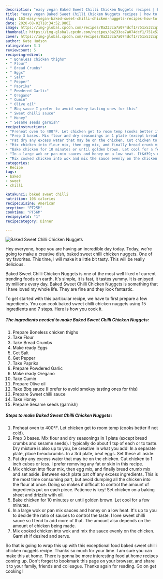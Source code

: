 ```yaml
---
description: "easy vegan Baked Sweet Chilli Chicken Nuggets recipes | how to keep Baked Sweet Chilli Chicken Nuggets"
title: "easy vegan Baked Sweet Chilli Chicken Nuggets recipes | how to keep Baked Sweet Chilli Chicken Nuggets"
slug: 163-easy-vegan-baked-sweet-chilli-chicken-nuggets-recipes-how-to-keep-baked-sweet-chilli-chicken-nuggets
date: 2020-08-02T18:34:52.980Z
image: https://img-global.cpcdn.com/recipes/8a233ca7a074dcf1/751x532cq70/baked-sweet-chilli-chicken-nuggets-recipe-main-photo.jpg
thumbnail: https://img-global.cpcdn.com/recipes/8a233ca7a074dcf1/751x532cq70/baked-sweet-chilli-chicken-nuggets-recipe-main-photo.jpg
cover: https://img-global.cpcdn.com/recipes/8a233ca7a074dcf1/751x532cq70/baked-sweet-chilli-chicken-nuggets-recipe-main-photo.jpg
author: Kate Hudson
ratingvalue: 3.1
reviewcount: 5
recipeingredient:
- " Boneless chicken thighs"
- " Flour"
- " Bread Crumbs"
- " Eggs"
- " Salt"
- " Pepper"
- " Paprika"
- " Powdered Garlic"
- " Oregano"
- " Cumin"
- " Olive oil"
- " Bbq sauce I prefer to avoid smokey tasting ones for this"
- " Sweet chilli sauce"
- " Honey"
- " Sesame seeds garnish"
recipeinstructions:
- "Preheat oven to 400°F. Let chicken get to room temp (cooks better if not cold)."
- "Prep 3 bases. Mix flour and dry seasonings in 1 plate (except bread crumbs and sesame seeds). I typically do about 1 tsp of each or to taste. Dry mixture is also up to you, be creative in what you add! In a separate plate, place breadcrumbs. In a 3rd plate, beat eggs. Set these all aside."
- "Pat dry any excess water that may be on the chicken. Cut chicken to 1 inch cubes or less. I prefer removing any fat or skin in this recipe."
- "Mix chicken into flour mix, then egg mix, and finally bread crumb mix and set aside. Between each plate pat off any excess ingredients. This is the most time consuming part, but avoid dumping all the chicken into the flour at once. Doing so makes it difficult to control the amount of ingredients put on each piece. Patience is key! Set chicken on a baking sheet and drizzle with oil."
- "Bake chicken for 10 minutes or until golden brown. Let cool for a few minutes."
- "In a large wok or pan mix sauces and honey on a low heat. It&#39;s up to you to decide the ratio of sauces to control the taste. I love sweet chilli sauce so I tend to add more of that. The amount also depends on the amount of chicken being made."
- "Mix cooked chicken into wok and mix the sauce evenly on the chicken. Garnish if desired and serve."
categories:
- Recipe
tags:
- baked
- sweet
- chilli

katakunci: baked sweet chilli 
nutrition: 106 calories
recipecuisine: American
preptime: "PT25M"
cooktime: "PT56M"
recipeyield: "1"
recipecategory: Dinner

---
```



![Baked Sweet Chilli Chicken Nuggets](https://img-global.cpcdn.com/recipes/8a233ca7a074dcf1/751x532cq70/baked-sweet-chilli-chicken-nuggets-recipe-main-photo.jpg)

Hey everyone, hope you are having an incredible day today. Today, we're going to make a creative dish, baked sweet chilli chicken nuggets. One of my favorites. This time, I will make it a little bit tasty. This will be really delicious.

Baked Sweet Chilli Chicken Nuggets is one of the most well liked of current trending foods on earth. It's simple, it is fast, it tastes yummy. It is enjoyed by millions every day. Baked Sweet Chilli Chicken Nuggets is something that I have loved my whole life. They are fine and they look fantastic.




To get started with this particular recipe, we have to first prepare a few ingredients. You can cook baked sweet chilli chicken nuggets using 15 ingredients and 7 steps. Here is how you cook it.

<!--inarticleads1-->

##### The ingredients needed to make Baked Sweet Chilli Chicken Nuggets:

1. Prepare  Boneless chicken thighs
1. Take  Flour
1. Take  Bread Crumbs
1. Make ready  Eggs
1. Get  Salt
1. Get  Pepper
1. Take  Paprika
1. Prepare  Powdered Garlic
1. Make ready  Oregano
1. Take  Cumin
1. Prepare  Olive oil
1. Take  Bbq sauce (I prefer to avoid smokey tasting ones for this)
1. Prepare  Sweet chilli sauce
1. Take  Honey
1. Prepare  Sesame seeds (garnish)




<!--inarticleads2-->

##### Steps to make Baked Sweet Chilli Chicken Nuggets:

1. Preheat oven to 400°F. Let chicken get to room temp (cooks better if not cold).
1. Prep 3 bases. Mix flour and dry seasonings in 1 plate (except bread crumbs and sesame seeds). I typically do about 1 tsp of each or to taste. Dry mixture is also up to you, be creative in what you add! In a separate plate, place breadcrumbs. In a 3rd plate, beat eggs. Set these all aside.
1. Pat dry any excess water that may be on the chicken. Cut chicken to 1 inch cubes or less. I prefer removing any fat or skin in this recipe.
1. Mix chicken into flour mix, then egg mix, and finally bread crumb mix and set aside. Between each plate pat off any excess ingredients. This is the most time consuming part, but avoid dumping all the chicken into the flour at once. Doing so makes it difficult to control the amount of ingredients put on each piece. Patience is key! Set chicken on a baking sheet and drizzle with oil.
1. Bake chicken for 10 minutes or until golden brown. Let cool for a few minutes.
1. In a large wok or pan mix sauces and honey on a low heat. It&#39;s up to you to decide the ratio of sauces to control the taste. I love sweet chilli sauce so I tend to add more of that. The amount also depends on the amount of chicken being made.
1. Mix cooked chicken into wok and mix the sauce evenly on the chicken. Garnish if desired and serve.




So that is going to wrap this up with this exceptional food baked sweet chilli chicken nuggets recipe. Thanks so much for your time. I am sure you can make this at home. There is gonna be more interesting food at home recipes coming up. Don't forget to bookmark this page on your browser, and share it to your family, friends and colleague. Thanks again for reading. Go on get cooking!
